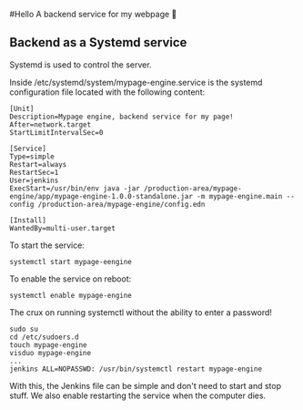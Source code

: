 #Hello 
A backend service for my webpage 📯

## Backend as a Systemd service

Systemd is used to control the server.

Inside /etc/systemd/system/mypage-engine.service is the systemd configuration file located with the following content:

    [Unit]
    Description=Mypage engine, backend service for my page!
    After=network.target
    StartLimitIntervalSec=0

    [Service]
    Type=simple
    Restart=always
    RestartSec=1
    User=jenkins
    ExecStart=/usr/bin/env java -jar /production-area/mypage-engine/app/mypage-engine-1.0.0-standalone.jar -m mypage-engine.main --config /production-area/mypage-engine/config.edn

    [Install]
    WantedBy=multi-user.target

To start the service:

    systemctl start mypage-eengine

To enable the service on reboot:
    
    systemctl enable mypage-engine

The crux on running systemctl without the ability to enter a password!
    
    sudo su
    cd /etc/sudoers.d
    touch mypage-engine
    visduo mypage-engine
    ...
    jenkins ALL=NOPASSWD: /usr/bin/systemctl restart mypage-engine
    
With this, the Jenkins file can be simple and don't need to start and stop stuff. We also enable restarting the service when the computer dies. 

